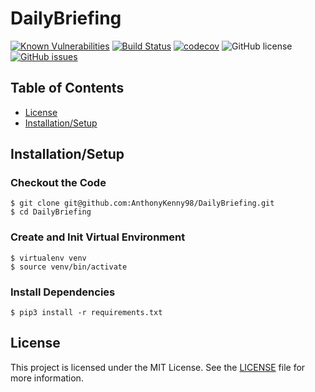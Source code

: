# DailyBriefing
[![Known Vulnerabilities](https://snyk.io/test/github/AnthonyKenny98/DailyBriefing/badge.svg?targetFile=requirements.txt)](https://snyk.io/test/github/AnthonyKenny98/DailyBriefing?targetFile=requirements.txt) [![Build Status](https://travis-ci.org/AnthonyKenny98/DailyBriefing.svg?branch=master)](https://travis-ci.org/AnthonyKenny98/DailyBriefing) [![codecov](https://codecov.io/gh/AnthonyKenny98/DailyBriefing/branch/master/graph/badge.svg)](https://codecov.io/gh/AnthonyKenny98/DailyBriefing) ![GitHub license](https://img.shields.io/badge/license-MIT-blue.svg?style=flat-square)[![GitHub issues](https://img.shields.io/github/issues/AnthonyKenny98/DailyBriefing.svg)](https://gitHub.com/AnthonyKenny98/DailyBriefing/issues/)




## Table of Contents
+ [License](#license)
+ [Installation/Setup](#setup)

## <a name="setup"></a>Installation/Setup

### Checkout the Code 
  ```
  $ git clone git@github.com:AnthonyKenny98/DailyBriefing.git
  $ cd DailyBriefing
  ```
### Create and Init Virtual Environment
  ```
  $ virtualenv venv
  $ source venv/bin/activate
  ```
### Install Dependencies
  ```
  $ pip3 install -r requirements.txt
  ```

## <a name="license"></a>License

This project is licensed under the MIT License.  See the [LICENSE](LICENSE) file for more information.
